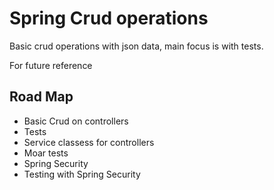 # Spring Crud operations
Basic crud operations with json data, main focus is with tests. 

For future reference 

## Road Map
- Basic Crud on controllers
- Tests
- Service classess for controllers
- Moar tests
- Spring Security
- Testing with Spring Security
